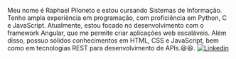 Meu nome é Raphael Piloneto e estou cursando Sistemas de Informação. Tenho ampla experiência em programação, com proficiência em Python, C e JavaScript. Atualmente, estou focado no desenvolvimento com o framework Angular, que me permite criar aplicações web escaláveis. Além disso, possuo sólidos conhecimentos em HTML, CSS e JavaScript, bem como em tecnologias REST para desenvolvimento de APIs.😆😆.
[![Linkedin](https://img.shields.io/badge/LinkedIn-0077B5?style=for-the-badge&logo=linkedin&logoColor=white)](https://www.linkedin.com/in/raphael-pereira-da-silva-piloneto-bbab9b216/)
